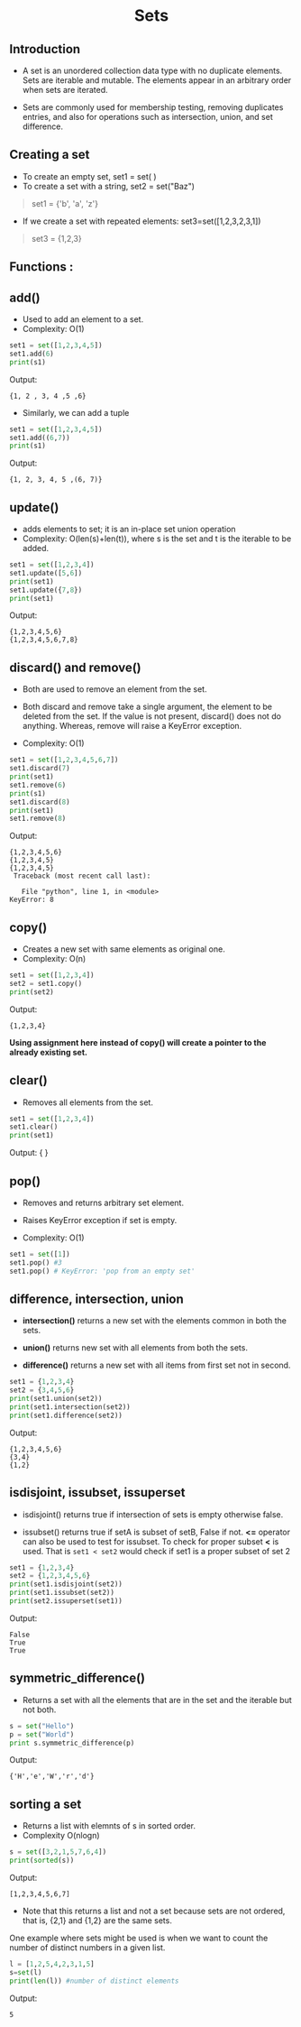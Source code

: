 <h1 align="center">Sets</h1>

## Introduction

- A set is an unordered collection data type with no duplicate elements. Sets are iterable and mutable. The elements appear in an arbitrary order when sets are iterated.

- Sets are commonly used for membership testing, removing duplicates entries, and also for operations such as intersection, union, and set difference.

## Creating a set
- To create an empty set, set1 = set( )
- To create a set with a string, set2 = set("Baz")
> set1 = {'b', 'a', 'z'}
- If we create a set with repeated elements: set3=set([1,2,3,2,3,1])
> set3 = {1,2,3}
## Functions :
<!--
| <center>Method name</center> | <center>Exlpanation</center> | <center>Use</center> |
|----|:---|:---|
| **append** | Adds a new item to the end of the list | list.append(item) |
| **insert** |Inserts element at ith position in list | list.insert(i, item) |
| **pop** | Pop and return the last item from the list | list.pop() |
| **pop** | Pop and return the ith item from the list| list.pop(i) |
| **sort** | Modifies a list to be sorted | list.sort() |
| **reverse** | Modifies a list to be in reverse order | list.reverse() |
| **del** |Deletes element in ith position | del l[i] |
| **index**|Returns index of first occurrence of item | list.index(item) |
| **count** |Returns number of occurrences of item | list.count(item) |
| **remove** |Deletes element in ith position | list.remove(item) |
| **extend** |Adds second list to end of first list | l1.extend(l2) | -->

## add()

- Used to add an element to a set.
- Complexity: O(1)
```Python
set1 = set([1,2,3,4,5])
set1.add(6)
print(s1)
```
Output:
```
{1, 2 , 3, 4 ,5 ,6}
```

- Similarly, we can add a tuple
```Python
set1 = set([1,2,3,4,5])
set1.add((6,7))
print(s1)
```
Output:
```
{1, 2, 3, 4, 5 ,(6, 7)}
```

## update()
- adds elements to set; it is an in-place set union operation 
- Complexity: O(len(s)+len(t)), where s is the set and t is the iterable to be added.
```python
set1 = set([1,2,3,4])
set1.update([5,6])
print(set1)
set1.update({7,8})
print(set1)
```
Output:
```
{1,2,3,4,5,6}
{1,2,3,4,5,6,7,8}
```

## discard() and remove()

- Both are used to remove an element from the set.

- Both discard and remove take a single argument, the element to be deleted from the set. If the value is not present, discard() does not do anything. Whereas, remove will raise a KeyError exception.

- Complexity: O(1)
```Python
set1 = set([1,2,3,4,5,6,7])
set1.discard(7)
print(set1)
set1.remove(6)
print(s1)
set1.discard(8)
print(set1)
set1.remove(8)
```
Output:
```
{1,2,3,4,5,6}
{1,2,3,4,5}
{1,2,3,4,5}
 Traceback (most recent call last):

   File "python", line 1, in <module>
KeyError: 8
```

## copy()

- Creates a new set with same elements as original one.
- Complexity: O(n)
```python
set1 = set([1,2,3,4])
set2 = set1.copy()
print(set2)
```
Output:
```
{1,2,3,4}
```

**Using assignment here instead of copy() will create a pointer to the already existing set.**

## clear()
- Removes all elements from the set.
```python
set1 = set([1,2,3,4])
set1.clear()
print(set1)
```
Output:
{ }

## pop()
- Removes and returns arbitrary set element.

- Raises KeyError exception if set is empty.

- Complexity: O(1)
```python
set1 = set([1])
set1.pop() #3
set1.pop() # KeyError: 'pop from an empty set'
```

## difference, intersection, union

- **intersection()** returns a new set with the elements common in both the sets.

- **union()** returns new set with all elements from both the sets.

- **difference()** returns a new set with all items from first set not in second.
```python
set1 = {1,2,3,4}
set2 = {3,4,5,6}
print(set1.union(set2))
print(set1.intersection(set2))
print(set1.difference(set2))
```
Output:
```
{1,2,3,4,5,6}
{3,4}
{1,2}
```

## isdisjoint, issubset, issuperset

- isdisjoint() returns true if intersection of sets is empty otherwise false.

- issubset() returns true if setA is subset of setB, False if not. **<=** operator can also be used to test for issubset. To check for proper subset **<** is used. That is `set1 < set2` would check if set1 is a proper subset of set 2
```python
set1 = {1,2,3,4}
set2 = {1,2,3,4,5,6}
print(set1.isdisjoint(set2))
print(set1.issubset(set2))
print(set2.issuperset(set1))
```
Output:
```
False
True
True
```

## symmetric_difference()

- Returns a set with all the elements that are in the set and the iterable but not both.
```python
s = set("Hello")
p = set("World")
print s.symmetric_difference(p)
```
Output:
```
{'H','e','W','r','d'}
```

## sorting a set
- Returns a list with elemnts of s in sorted order.
- Complexity O(nlogn)
```python
s = set([3,2,1,5,7,6,4])
print(sorted(s))
```
Output:
```
[1,2,3,4,5,6,7]
```
- Note that this returns a list and not a set because sets are not ordered, that is, {2,1} and {1,2} are the same sets.


One example where sets might be used is when we want to count the number of distinct numbers in a given list.
```python
l = [1,2,5,4,2,3,1,5]
s=set(l)
print(len(l)) #number of distinct elements
```

Output:
```
5
```
